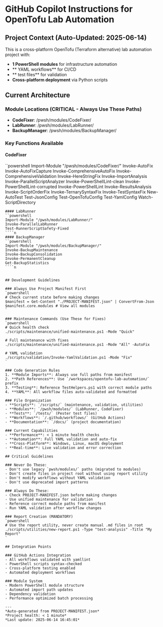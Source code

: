 # GitHub Copilot Instructions for OpenTofu Lab Automation

## Project Context (Auto-Updated: 2025-06-14)

This is a cross-platform OpenTofu (Terraform alternative) lab automation project with:
- **1 PowerShell modules** for infrastructure automation
- ** YAML workflows** for CI/CD
- ** test files** for validation
- **Cross-platform deployment** via Python scripts

## Current Architecture

### Module Locations (CRITICAL - Always Use These Paths)
- **CodeFixer**: /pwsh/modules/CodeFixer/
- **LabRunner**: /pwsh/modules/LabRunner/
- **BackupManager**: /pwsh/modules/BackupManager/

### Key Functions Available
#### CodeFixer
``powershell
Import-Module "/pwsh/modules/CodeFixer/"
Invoke-AutoFix
Invoke-AutoFixCapture
Invoke-ComprehensiveAutoFix
Invoke-ComprehensiveValidation
Invoke-HereStringFix
Invoke-ImportAnalysis
Invoke-ParallelScriptAnalyzer
Invoke-PowerShellLint-clean
Invoke-PowerShellLint-corrupted
Invoke-PowerShellLint
Invoke-ResultsAnalysis
Invoke-ScriptOrderFix
Invoke-TernarySyntaxFix
Invoke-TestSyntaxFix
New-AutoTest
Test-JsonConfig
Test-OpenTofuConfig
Test-YamlConfig
Watch-ScriptDirectory
````n
#### LabRunner
``powershell
Import-Module "/pwsh/modules/LabRunner/"
Invoke-ParallelLabRunner
Test-RunnerScriptSafety-Fixed
````n
#### BackupManager
``powershell
Import-Module "/pwsh/modules/BackupManager/"
Invoke-BackupMaintenance
Invoke-BackupConsolidation
Invoke-PermanentCleanup
Get-BackupStatistics
````n


## Development Guidelines

### Always Use Project Manifest First
`powershell
# Check current state before making changes
$manifest = Get-Content "./PROJECT-MANIFEST.json" | ConvertFrom-Json
$manifest.core.modules # View all modules
`

### Maintenance Commands (Use These for Fixes)
`powershell
# Quick health check
./scripts/maintenance/unified-maintenance.ps1 -Mode "Quick"

# Full maintenance with fixes
./scripts/maintenance/unified-maintenance.ps1 -Mode "All" -AutoFix

# YAML validation
./scripts/validation/Invoke-YamlValidation.ps1 -Mode "Fix"
`

### Code Generation Rules
1. **Module Imports**: Always use full paths from manifest
2. **Path References**: Use `/workspaces/opentofu-lab-automation/` prefix
3. **Testing**: Reference TestHelpers.ps1 with correct module paths
4. **YAML**: All workflow files auto-validated and formatted

### File Organization
- **Scripts**: `/scripts/` (maintenance, validation, utilities)
- **Modules**: `/pwsh/modules/` (LabRunner, CodeFixer)
- **Tests**: `/tests/` (Pester test files)
- **Workflows**: `/.github/workflows/` (GitHub Actions)
- **Documentation**: `/docs/` (project documentation)

### Current Capabilities
- **Performance**: < 1 minute health checks
- **Automation**: Full YAML validation and auto-fix
- **Cross-Platform**: Windows, Linux, macOS deployment
- **Real-time**: Live validation and error correction

## Critical Guidelines

### Never Do These:
- Don't use legacy `pwsh/modules/` paths (migrated to modules)
- Don't create files in project root without using report utility
- Don't modify workflows without YAML validation
- Don't use deprecated import patterns

### Always Do These:
- Check PROJECT-MANIFEST.json before making changes
- Use unified maintenance for validation
- Reference correct module paths from manifest
- Run YAML validation after workflow changes

### Report Creation (MANDATORY)
`powershell
# Use the report utility, never create manual .md files in root
./scripts/utilities/new-report.ps1 -Type "test-analysis" -Title "My Report"
`

## Integration Points

### GitHub Actions Integration
- All workflows validated with yamllint
- PowerShell scripts syntax-checked
- Cross-platform testing enabled
- Automated deployment workflows

### Module System
- Modern PowerShell module structure
- Automated import path updates
- Dependency validation
- Performance optimized batch processing

---
*Auto-generated from PROJECT-MANIFEST.json*
*Project health: < 1 minute*
*Last update: 2025-06-14 16:45:01*

